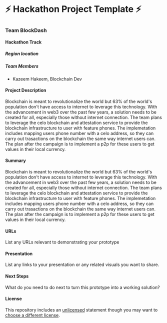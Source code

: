 
# ⚡ Hackathon Project Template ⚡

## 
### Team BlockDash
#### Hackathon Track

##### Region location

##### Team Members
- Kazeem Hakeem, Blockchain Dev


#### Project Description
Blockchain is meant to revolutionalize the world but 63% of the world's population don't have access to internet to leverage this technology. With the advancement in web3 over the past few years, a solution needs to be created for all, especially those without internet connection. The team plans to leverage the celo blockchain and attestation service to provide the blockchain infrastructure to user with feature phones. The implemetation includes mapping users phone number with a celo address, so they can carry out trasactions on the blockchain the same way internet users can. The plan after the campaign is to implement a p2p for these users to get values in their local currency.

#### Summary
Blockchain is meant to revolutionalize the world but 63% of the world's population don't have access to internet to leverage this technology. With the advancement in web3 over the past few years, a solution needs to be created for all, especially those without internet connection. The team plans to leverage the celo blockchain and attestation service to provide the blockchain infrastructure to user with feature phones. The implemetation includes mapping users phone number with a celo address, so they can carry out trasactions on the blockchain the same way internet users can. The plan after the campaign is to implement a p2p for these users to get values in their local currency.

#### URLs
List any URLs relevant to demonstrating your prototype

#### Presentation
List any links to your presentation or any related visuals you want to share.

#### Next Steps
What do you need to do next to turn this prototype into a working solution?

#### License
This repository includes an [unlicensed](http://unlicense.org/) statement though you may want to [choose a different license](https://choosealicense.com/).
